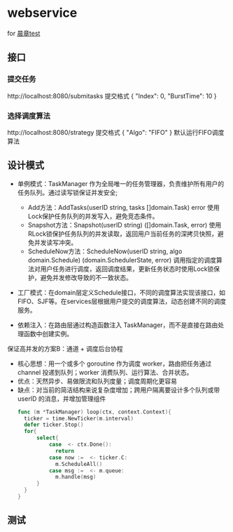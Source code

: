 # webservice
for [晨章test](https://chengzhang-database.github.io/)
## 接口
### 提交任务
http://localhost:8080/submitasks
提交格式
{
    "Index": 0,
    "BurstTime": 10
}

### 选择调度算法
http://localhost:8080/strategy
提交格式
{
    "Algo": "FIFO"
}
默认运行FIFO调度算法

## 设计模式
- 单例模式：TaskManager 作为全局唯一的任务管理器，负责维护所有用户的任务队列。通过读写锁保证并发安全;
    - Add方法：AddTasks(userID string, tasks []domain.Task) error 使用Lock保护任务队列的并发写入，避免竞态条件。
    - Snapshot方法：Snapshot(userID string) ([]domain.Task, error) 使用RLock锁保护任务队列的并发读取，返回用户当前任务的深拷贝快照，避免并发读写冲突。
    - ScheduleNow方法：ScheduleNow(userID string, algo domain.Schedule) (domain.SchedulerState, error) 调用指定的调度算法对用户任务进行调度，返回调度结果，更新任务状态时使用Lock锁保护，避免并发修改导致的不一致状态。

- 工厂模式：在domain层定义Schedule接口，不同的调度算法实现该接口，如FIFO、SJF等。在services层根据用户提交的调度算法，动态创建不同的调度服务。

- 依赖注入：在路由层通过构造函数注入 TaskManager，而不是直接在路由处理函数中创建实例。


保证高并发的方案B：通道 + 调度后台协程
- 核心思想：用一个或多个 goroutine 作为调度 worker，路由把任务通过 channel 投递到队列；worker 消费队列、运行算法、合并状态。
- 优点：天然异步、易做限流和队列度量；调度周期化更容易
- 缺点：对当前的简洁结构来说复杂度增加；跨用户隔离要设计多个队列或带 userID 的消息，并增加管理组件
  ```go
  func (m *TaskManager) loop(ctx, context.Context){
    ticker = time.NewTicker(m.interval)
    defer ticker.Stop()
    for{
        select{
            case  <- ctx.Done():
              return
            case now :=  <- ticker.C:
              m.ScheduleAll()
            case msg :=  <- m.queue:
              m.handle(msg)
        }
    }
  }
  ```

## 测试
